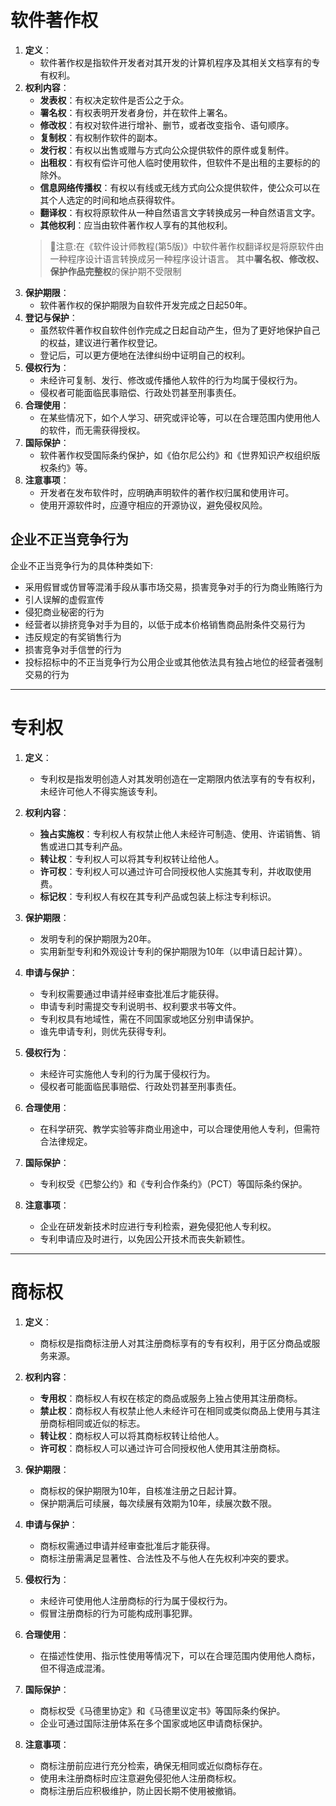 # 软件著作权
1. **定义**：
   - 软件著作权是指软件开发者对其开发的计算机程序及其相关文档享有的专有权利。
2. **权利内容**：
   - **发表权**：有权决定软件是否公之于众。  
   - **署名权**：有权表明开发者身份，并在软件上署名。
   - **修改权**：有权对软件进行增补、删节，或者改变指令、语句顺序。  
   - **复制权**：有权制作软件的副本。  
   - **发行权**：有权以出售或赠与方式向公众提供软件的原件或复制件。  
   - **出租权**：有权有偿许可他人临时使用软件，但软件不是出租的主要标的的除外。  
   - **信息网络传播权**：有权以有线或无线方式向公众提供软件，使公众可以在其个人选定的时间和地点获得软件。  
   - **翻译权**：有权将原软件从一种自然语言文字转换成另一种自然语言文字。  
   - **其他权利**：应当由软件著作权人享有的其他权利。
   > 🛑注意:在《软件设计师教程(第5版)》中软件著作权翻译权是将原软件由一种程序设计语言转换成另一种程序设计语言。
   > 其中**署名权、修改权、保护作品完整权**的保护期不受限制
3. **保护期限**：
   - 软件著作权的保护期限为自软件开发完成之日起50年。
4. **登记与保护**：
   - 虽然软件著作权自软件创作完成之日起自动产生，但为了更好地保护自己的权益，建议进行著作权登记。
   - 登记后，可以更方便地在法律纠纷中证明自己的权利。
5. **侵权行为**：
   - 未经许可复制、发行、修改或传播他人软件的行为均属于侵权行为。
   - 侵权者可能面临民事赔偿、行政处罚甚至刑事责任。
6. **合理使用**：
   - 在某些情况下，如个人学习、研究或评论等，可以在合理范围内使用他人的软件，而无需获得授权。
7. **国际保护**：
   - 软件著作权受国际条约保护，如《伯尔尼公约》和《世界知识产权组织版权条约》等。
8. **注意事项**：
   - 开发者在发布软件时，应明确声明软件的著作权归属和使用许可。
   - 使用开源软件时，应遵守相应的开源协议，避免侵权风险。



## 企业不正当竞争行为

企业不正当竞争行为的具体种类如下:
* 采用假冒或仿冒等混淆手段从事市场交易，损害竞争对手的行为商业贿赂行为
* 引人误解的虚假宣传
* 侵犯商业秘密的行为
* 经营者以排挤竞争对手为目的，以低于成本价格销售商品附条件交易行为
* 违反规定的有奖销售行为
* 损害竞争对手信誉的行为
* 投标招标中的不正当竞争行为公用企业或其他依法具有独占地位的经营者强制交易的行为


---

# 专利权

1. **定义**：
   - 专利权是指发明创造人对其发明创造在一定期限内依法享有的专有权利，未经许可他人不得实施该专利。

2. **权利内容**：
   - **独占实施权**：专利权人有权禁止他人未经许可制造、使用、许诺销售、销售或进口其专利产品。
   - **转让权**：专利权人可以将其专利权转让给他人。
   - **许可权**：专利权人可以通过许可合同授权他人实施其专利，并收取使用费。
   - **标记权**：专利权人有权在其专利产品或包装上标注专利标识。

3. **保护期限**：
   - 发明专利的保护期限为20年。
   - 实用新型专利和外观设计专利的保护期限为10年（以申请日起计算）。

4. **申请与保护**：
   - 专利权需要通过申请并经审查批准后才能获得。
   - 申请专利时需提交专利说明书、权利要求书等文件。
   - 专利权具有地域性，需在不同国家或地区分别申请保护。
   - 谁先申请专利，则优先获得专利。

5. **侵权行为**：
   - 未经许可实施他人专利的行为属于侵权行为。
   - 侵权者可能面临民事赔偿、行政处罚甚至刑事责任。

6. **合理使用**：
   - 在科学研究、教学实验等非商业用途中，可以合理使用他人专利，但需符合法律规定。

7. **国际保护**：
   - 专利权受《巴黎公约》和《专利合作条约》（PCT）等国际条约保护。

8. **注意事项**：
   - 企业在研发新技术时应进行专利检索，避免侵犯他人专利权。
   - 专利申请应及时进行，以免因公开技术而丧失新颖性。

---

# 商标权

1. **定义**：
   - 商标权是指商标注册人对其注册商标享有的专有权利，用于区分商品或服务来源。

2. **权利内容**：
   - **专用权**：商标权人有权在核定的商品或服务上独占使用其注册商标。
   - **禁止权**：商标权人有权禁止他人未经许可在相同或类似商品上使用与其注册商标相同或近似的标志。
   - **转让权**：商标权人可以将其商标权转让给他人。
   - **许可权**：商标权人可以通过许可合同授权他人使用其注册商标。

3. **保护期限**：
   - 商标权的保护期限为10年，自核准注册之日起计算。
   - 保护期满后可续展，每次续展有效期为10年，续展次数不限。

4. **申请与保护**：
   - 商标权需通过申请并经审查批准后才能获得。
   - 商标注册需满足显著性、合法性及不与他人在先权利冲突的要求。

5. **侵权行为**：
   - 未经许可使用他人注册商标的行为属于侵权行为。
   - 假冒注册商标的行为可能构成刑事犯罪。

6. **合理使用**：
   - 在描述性使用、指示性使用等情况下，可以在合理范围内使用他人商标，但不得造成混淆。

7. **国际保护**：
   - 商标权受《马德里协定》和《马德里议定书》等国际条约保护。
   - 企业可通过国际注册体系在多个国家或地区申请商标保护。

8. **注意事项**：
   - 商标注册前应进行充分检索，确保无相同或近似商标存在。
   - 使用未注册商标时应注意避免侵犯他人注册商标权。
   - 商标注册后应积极维护，防止因长期不使用被撤销。

